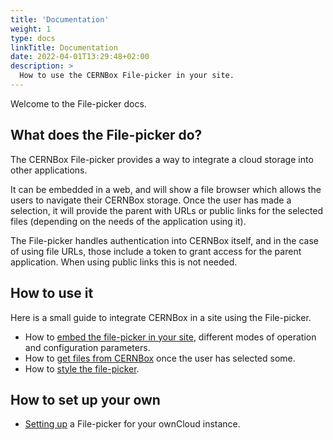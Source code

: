 ```yaml
---
title: 'Documentation'
weight: 1
type: docs
linkTitle: Documentation
date: 2022-04-01T13:29:48+02:00
description: >
  How to use the CERNBox File-picker in your site.
---
```


Welcome to the File-picker docs.

## What does the File-picker do?

The CERNBox File-picker provides a way to integrate a cloud storage into other
applications.

It can be embedded in a web, and will show a file browser which allows the users
to navigate their CERNBox storage. Once the user has made a selection, it will
provide the parent with URLs or public links for the selected files (depending
on the needs of the application using it).

The File-picker handles authentication into CERNBox itself, and in the case of
using file URLs, those include a token to grant access for the parent
application. When using public links this is not needed.

## How to use it

Here is a small guide to integrate CERNBox in a site using the File-picker.

- How to [embed the file-picker in your site](embedding), different modes of
  operation and configuration parameters.
- How to [get files from CERNBox](data) once the user has selected some.
- How to [style the file-picker](style).

## How to set up your own

- [Setting up](setup) a File-picker for your ownCloud instance.
